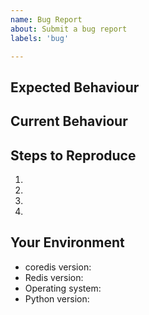 ```yaml
---
name: Bug Report
about: Submit a bug report
labels: 'bug'

---
```


<!--- Provide a general summary of the issue in the Title above -->

## Expected Behaviour

<!--- What should happen -->

## Current Behaviour

<!--- What happens instead of the expected behaviour -->

## Steps to Reproduce

<!---
Provide a link to an example, or an unambiguous set of steps to
reproduce this bug. Include code to reproduce, if relevant
--->
1.
1.
1.
1.

## Your Environment

<!--- Include as many relevant details about the environment you experienced the bug in -->

- coredis version:
- Redis version:
- Operating system:
- Python version:

<!--
You can freely edit this text. Remove any lines you believe are unnecessary.
-->

